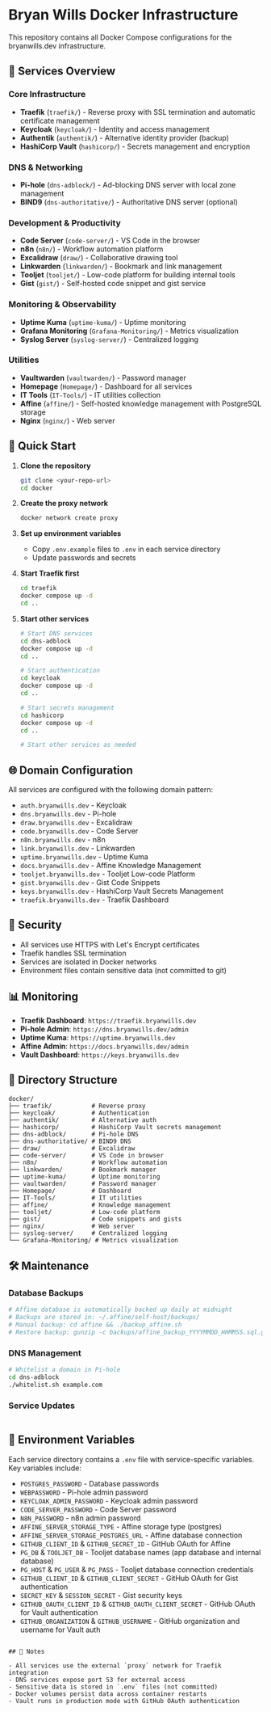 # Bryan Wills Docker Infrastructure

This repository contains all Docker Compose configurations for the bryanwills.dev infrastructure.

## 🚀 Services Overview

### Core Infrastructure
- **Traefik** (`traefik/`) - Reverse proxy with SSL termination and automatic certificate management
- **Keycloak** (`keycloak/`) - Identity and access management
- **Authentik** (`authentik/`) - Alternative identity provider (backup)
- **HashiCorp Vault** (`hashicorp/`) - Secrets management and encryption

### DNS & Networking
- **Pi-hole** (`dns-adblock/`) - Ad-blocking DNS server with local zone management
- **BIND9** (`dns-authoritative/`) - Authoritative DNS server (optional)

### Development & Productivity
- **Code Server** (`code-server/`) - VS Code in the browser
- **n8n** (`n8n/`) - Workflow automation platform
- **Excalidraw** (`draw/`) - Collaborative drawing tool
- **Linkwarden** (`linkwarden/`) - Bookmark and link management
- **Tooljet** (`tooljet/`) - Low-code platform for building internal tools
- **Gist** (`gist/`) - Self-hosted code snippet and gist service

### Monitoring & Observability
- **Uptime Kuma** (`uptime-kuma/`) - Uptime monitoring
- **Grafana Monitoring** (`Grafana-Monitoring/`) - Metrics visualization
- **Syslog Server** (`syslog-server/`) - Centralized logging

### Utilities
- **Vaultwarden** (`vaultwarden/`) - Password manager
- **Homepage** (`Homepage/`) - Dashboard for all services
- **IT Tools** (`IT-Tools/`) - IT utilities collection
- **Affine** (`affine/`) - Self-hosted knowledge management with PostgreSQL storage
- **Nginx** (`nginx/`) - Web server

## 🔧 Quick Start

1. **Clone the repository**
   ```bash
   git clone <your-repo-url>
   cd docker
   ```

2. **Create the proxy network**
   ```bash
   docker network create proxy
   ```

3. **Set up environment variables**
   - Copy `.env.example` files to `.env` in each service directory
   - Update passwords and secrets

4. **Start Traefik first**
   ```bash
   cd traefik
   docker compose up -d
   cd ..
   ```

5. **Start other services**
   ```bash
   # Start DNS services
   cd dns-adblock
   docker compose up -d
   cd ..

   # Start authentication
   cd keycloak
   docker compose up -d
   cd ..

   # Start secrets management
   cd hashicorp
   docker compose up -d
   cd ..

   # Start other services as needed
   ```

## 🌐 Domain Configuration

All services are configured with the following domain pattern:
- `auth.bryanwills.dev` - Keycloak
- `dns.bryanwills.dev` - Pi-hole
- `draw.bryanwills.dev` - Excalidraw
- `code.bryanwills.dev` - Code Server
- `n8n.bryanwills.dev` - n8n
- `link.bryanwills.dev` - Linkwarden
- `uptime.bryanwills.dev` - Uptime Kuma
- `docs.bryanwills.dev` - Affine Knowledge Management
- `tooljet.bryanwills.dev` - Tooljet Low-code Platform
- `gist.bryanwills.dev` - Gist Code Snippets
- `keys.bryanwills.dev` - HashiCorp Vault Secrets Management
- `traefik.bryanwills.dev` - Traefik Dashboard

## 🔐 Security

- All services use HTTPS with Let's Encrypt certificates
- Traefik handles SSL termination
- Services are isolated in Docker networks
- Environment files contain sensitive data (not committed to git)

## 📊 Monitoring

- **Traefik Dashboard**: `https://traefik.bryanwills.dev`
- **Pi-hole Admin**: `https://dns.bryanwills.dev/admin`
- **Uptime Kuma**: `https://uptime.bryanwills.dev`
- **Affine Admin**: `https://docs.bryanwills.dev/admin`
- **Vault Dashboard**: `https://keys.bryanwills.dev`

## 📁 Directory Structure

```
docker/
├── traefik/           # Reverse proxy
├── keycloak/          # Authentication
├── authentik/         # Alternative auth
├── hashicorp/         # HashiCorp Vault secrets management
├── dns-adblock/       # Pi-hole DNS
├── dns-authoritative/ # BIND9 DNS
├── draw/              # Excalidraw
├── code-server/       # VS Code in browser
├── n8n/               # Workflow automation
├── linkwarden/        # Bookmark manager
├── uptime-kuma/       # Uptime monitoring
├── vaultwarden/       # Password manager
├── Homepage/          # Dashboard
├── IT-Tools/          # IT utilities
├── affine/            # Knowledge management
├── tooljet/           # Low-code platform
├── gist/              # Code snippets and gists
├── nginx/             # Web server
├── syslog-server/     # Centralized logging
└── Grafana-Monitoring/ # Metrics visualization
```

## 🛠️ Maintenance

### Database Backups
```bash
# Affine database is automatically backed up daily at midnight
# Backups are stored in: ~/.affine/self-host/backups/
# Manual backup: cd affine && ./backup_affine.sh
# Restore backup: gunzip -c backups/affine_backup_YYYYMMDD_HHMMSS.sql.gz | docker exec -i affine_postgres psql -U affine -d affine
```

### DNS Management
```bash
# Whitelist a domain in Pi-hole
cd dns-adblock
./whitelist.sh example.com
```

### Service Updates
```
```

## 🔄 Environment Variables

Each service directory contains a `.env` file with service-specific variables. Key variables include:

- `POSTGRES_PASSWORD` - Database passwords
- `WEBPASSWORD` - Pi-hole admin password
- `KEYCLOAK_ADMIN_PASSWORD` - Keycloak admin password
- `CODE_SERVER_PASSWORD` - Code Server password
- `N8N_PASSWORD` - n8n admin password
- `AFFINE_SERVER_STORAGE_TYPE` - Affine storage type (postgres)
- `AFFINE_SERVER_STORAGE_POSTGRES_URL` - Affine database connection
- `GITHUB_CLIENT_ID` & `GITHUB_SECRET_ID` - GitHub OAuth for Affine
- `PG_DB` & `TOOLJET_DB` - Tooljet database names (app database and internal database)
- `PG_HOST` & `PG_USER` & `PG_PASS` - Tooljet database connection credentials
- `GITHUB_CLIENT_ID` & `GITHUB_CLIENT_SECRET` - GitHub OAuth for Gist authentication
- `SECRET_KEY` & `SESSION_SECRET` - Gist security keys
- `GITHUB_OAUTH_CLIENT_ID` & `GITHUB_OAUTH_CLIENT_SECRET` - GitHub OAuth for Vault authentication
- `GITHUB_ORGANIZATION` & `GITHUB_USERNAME` - GitHub organization and username for Vault auth
```

## 📝 Notes

- All services use the external `proxy` network for Traefik integration
- DNS services expose port 53 for external access
- Sensitive data is stored in `.env` files (not committed)
- Docker volumes persist data across container restarts
- Vault runs in production mode with GitHub OAuth authentication